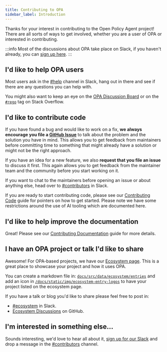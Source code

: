 ```yaml
---
title: Contributing to OPA
sidebar_label: Introduction
---
```


Thanks for your interest in contributing to the Open Policy Agent project!
There are all sorts of ways to get involved, whether you are a user of OPA or
interested in contributing.

:::info
Most of the discussions about OPA take place on Slack, if you haven't already,
you can [sign up here](https://slack.openpolicyagent.org/).
:::

## I'd like to help OPA users

Most users ask in the [#help](https://openpolicyagent.slack.com/archives/CBR63TK2A)
channel in Slack, hang out in there and see if there are any questions you
can help with.

You might also want to keep an eye on the
[OPA Discussion Board](https://github.com/orgs/open-policy-agent/discussions) or
on the [`#rego`](https://stackoverflow.com/questions/tagged/rego) tag on Stack
Overflow.

## I'd like to contribute code

If you have found a bug and would like to work on a fix, **we always encourage you
file a [GitHub Issue](https://github.com/IUAD1IY7/opa/issues)** to talk
about the problem and the solution you have in mind. This allows you to get
feedback from maintainers before committing time to something that might already
have a solution or might not be the right approach.

If you have an idea for a new feature, we also **request that you file an
issue** to discuss it first. This again allows you to get feedback from
the maintainer team and the community before you start working on it.

If you want to chat to the maintainers before opening an issue or about anything
else, head over to
[#contributors](https://openpolicyagent.slack.com/archives/C02L1TLPN59) in
Slack.

If you are ready to start contributing code, please see our
[Contributing Code](./contrib-code/) guide for pointers on how to get
started. Please note we have some restrictions around the use of AI tooling
which are documented here.

## I'd like to help improve the documentation

Great! Please see our [Contributing Documentation](./contrib-docs) guide for
more details.

## I have an OPA project or talk I'd like to share

Awesome! For OPA-based projects, we have our [Ecosystem page](/ecosystem/).
This is a great place to showcase your project and how it uses OPA.

You can create a markdown file in:
[`docs/src/data/ecosystem/entries`](https://github.com/IUAD1IY7/opa/tree/main/docs/src/data/ecosystem/entries)
and add an icon in
[`/docs/static/img/ecosystem-entry-logos`](https://github.com/IUAD1IY7/opa/tree/main/docs/static/img/ecosystem-entry-logos)
to have your project listed on the ecosystem page.

If you have a talk or blog you'd like to share please feel free to post in:

- [#ecosystem](https://openpolicyagent.slack.com/archives/C02J6LBL6GH) in Slack.
- [Ecosystem Discussions](https://github.com/orgs/open-policy-agent/discussions/categories/ecosystem) on GitHub.

## I'm interested in something else...

Sounds interesting, we'd love to hear all about it,
[sign up for our Slack](https://slack.openpolicyagent.org/) and
drop a message in the
[#contributors](https://openpolicyagent.slack.com/archives/C02L1TLPN59)
channel.
